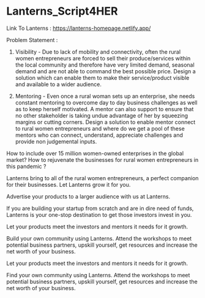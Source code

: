 # Lanterns_Script4HER

Link To Lanterns : https://lanterns-homepage.netlify.app/

Problem Statement : 

1) Visibility - Due to lack of mobility and connectivity, often the rural women
entrepreneurs are forced to sell their produce/services within the local community and
therefore have very limited demand, seasonal demand and are not able to command the
best possible price. Design a solution which can enable them to make their service/product
visible and available to a wider audience.

2) Mentoring - Even once a rural woman sets up an enterprise, she needs constant
mentoring to overcome day to day business challenges as well as to keep herself
motivated. A mentor can also support to ensure that no other stakeholder is taking undue
advantage of her by squeezing margins or cutting corners. Design a solution to enable
mentor connect to rural women entrepreneurs and where do we get a pool of these
mentors who can connect, understand, appreciate challenges and provide non
judgemental inputs.

How to include over 15 million women-owned enterprises in the global market? 
How to rejuvenate the businesses for rural women entrepreneurs in this pandemic ?

Lanterns bring to all of the rural women entrepreneurs, a perfect companion for their businesses.
Let Lanterns grow it for you.

Advertise your products to a larger audience with us at Lanterns.

If you are building your startup from scratch and are in dire need of funds, Lanterns is your one-stop destination to get those investors invest in you.

Let your products meet the investors and mentors it needs for it growth.

Build your own community using Lanterns.
Attend the workshops to meet potential business partners, upskill yourself, get resources and increase the net worth of your business.

Let your products meet the investors and mentors it needs for it growth.

Find your own community using Lanterns.
Attend the workshops to meet potential business partners, upskill yourself, get resources and increase the net worth of your business.

